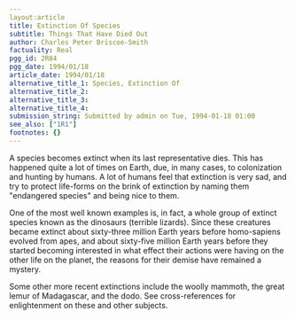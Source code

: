 ```yaml
---
layout:article
title: Extinction Of Species
subtitle: Things That Have Died Out
author: Charles Peter Briscoe-Smith
factuality: Real
pgg_id: 2R84
pgg_date: 1994/01/18
article_date: 1994/01/18
alternative_title_1: Species, Extinction Of
alternative_title_2: 
alternative_title_3: 
alternative_title_4: 
submission_string: Submitted by admin on Tue, 1994-01-18 01:00
see_also: ["1R1"]
footnotes: {}
---
```

<div>
<p>A species becomes extinct when its last representative dies. This has happened quite a lot of times on Earth, due, in many cases, to colonization and hunting by humans. A lot of humans feel that extinction is very sad, and try to protect life-forms on the brink of extinction by naming them "endangered species" and being nice to them.</p>
<p>One of the most well known examples is, in fact, a whole group of extinct species known as the dinosaurs (terrible lizards). Since these creatures became extinct about sixty-three million Earth years before homo-sapiens evolved from apes, and about sixty-five million Earth years before they started becoming interested in what effect their actions were having on the other life on the planet, the reasons for their demise have remained a mystery.</p>
<p>Some other more recent extinctions include the woolly mammoth, the great lemur of Madagascar, and the dodo. See cross-references for enlightenment on these and other subjects.</p>
</div>
